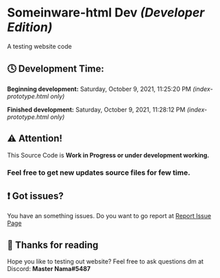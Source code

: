 # Someinware-html Dev _(Developer Edition)_
A testing website code

## 🕓 Development Time:
**Beginning development:** Saturday, October 9, 2021, 11:25:20 PM _(index-prototype.html only)_

**Finished development:** Saturday, October 9, 2021, 11:28:12 PM _(index-prototype.html only)_

## ⚠ Attention!
This Source Code is __Work in Progress or under development working.__

### Feel free to get new updates source files for few time.

## ❗ Got issues?
You have an something issues. Do you want to go report at [Report Issue Page](https://github.com/MasterNama17083/Someinware-html/issues)

## 💬 Thanks for reading
Hope you like to testing out website? Feel free to ask questions dm at Discord: **Master Nama#5487**


